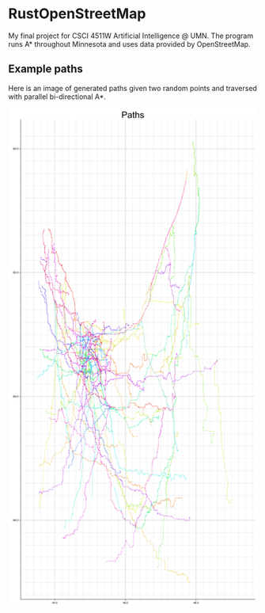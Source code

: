 # RustOpenStreetMap
My final project for CSCI 4511W Artificial Intelligence @ UMN. The program runs A* throughout Minnesota and uses data provided by OpenStreetMap.


## Example paths
Here is an image of generated paths given two random points and traversed with parallel bi-directional A*.

![Paths](.github/5.png)
